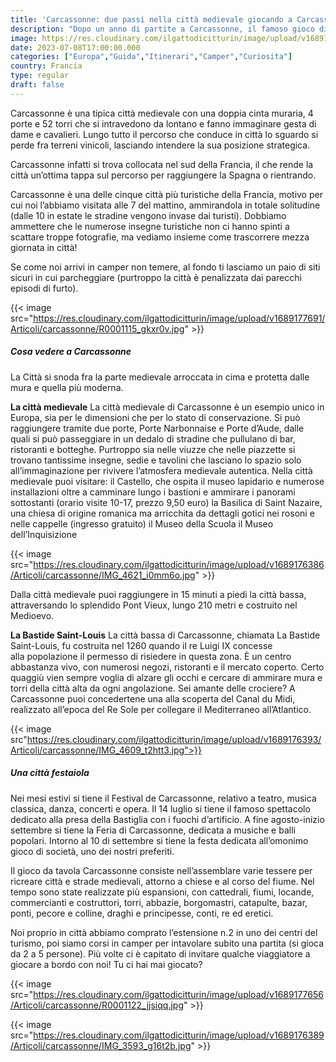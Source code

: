 ```yaml
---
title: 'Carcassonne: due passi nella città medievale giocando a Carcassonne, l’omonimo gioco di società'
description: "Dopo un anno di partite a Carcassonne, il famoso gioco di società, a bordo del nostro camper, siamo arrivati per davvero in città, dove abbiamo comprato un’espansione per mettere un po’ di pepe nelle nostre avventure a bordo!"
image: https://res.cloudinary.com/ilgattodicitturin/image/upload/v1689176381/Articoli/carcassonne/IMG_4607_tqwtm1.jpg
date: 2023-07-08T17:00:00.000
categories: ["Europa","Guida","Itinerari","Camper","Curiosita"]
country: Francia
type: regular
draft: false
---
```


Carcassonne è una tipica città medievale con una doppia cinta muraria, 4 porte e 52 torri che si intravedono da lontano e fanno immaginare gesta di dame e cavalieri. 
Lungo tutto il percorso che conduce in città lo sguardo si perde fra terreni vinicoli, lasciando intendere la sua posizione strategica. 

Carcassonne infatti si trova collocata nel sud della Francia, il che rende la città un’ottima tappa sul percorso per raggiungere la Spagna o rientrando. 

Carcassonne è una delle cinque città più turistiche della Francia, motivo per cui noi l’abbiamo visitata alle 7 del mattino, ammirandola in totale solitudine (dalle 10 in estate le stradine vengono invase dai turisti). Dobbiamo ammettere che le numerose insegne turistiche non ci hanno spinti a scattare troppe fotografie, ma vediamo insieme come trascorrere mezza giornata in città!

Se come noi arrivi in camper non temere, al fondo ti lasciamo un paio di siti sicuri in cui parcheggiare (purtroppo la città è penalizzata dai parecchi episodi di furto).

{{< image src="https://res.cloudinary.com/ilgattodicitturin/image/upload/v1689177691/Articoli/carcassonne/R0001115_gkxr0v.jpg" >}}


##### Cosa vedere a Carcassonne

La Città si snoda fra la parte medievale arroccata in cima e protetta dalle mura e quella più moderna.

**La città medievale** 
La città medievale di Carcassonne è un esempio unico in Europa, sia per le dimensioni che per lo stato di conservazione. Si può raggiungere tramite due porte, Porte Narbonnaise e Porte d’Aude, dalle quali si può passeggiare in un dedalo di stradine che pullulano di bar, ristoranti e botteghe. Purtroppo sia nelle viuzze che nelle piazzette si trovano tantissime insegne, sedie e tavolini che lasciano lo spazio solo all’immaginazione per rivivere l’atmosfera medievale autentica. 
Nella città medievale puoi visitare:
il Castello, che ospita il museo lapidario e numerose installazioni oltre a camminare lungo i bastioni e ammirare i panorami sottostanti (orario visite 10-17, prezzo 9,50 euro)
la Basilica di Saint Nazaire, una chiesa di origine romanica ma arricchita da dettagli gotici nei rosoni e nelle cappelle (ingresso gratuito)
il Museo della Scuola
il Museo dell’Inquisizione

{{< image src="https://res.cloudinary.com/ilgattodicitturin/image/upload/v1689176386/Articoli/carcassonne/IMG_4621_i0mm6o.jpg" >}}


Dalla città medievale puoi raggiungere in 15 minuti a piedi la città bassa, attraversando lo splendido Pont Vieux, lungo 210 metri e costruito nel Medioevo. 

**La Bastide Saint-Louis**
La città bassa di Carcassonne, chiamata La Bastide Saint-Louis, fu costruita nel 1260 quando il re Luigi IX concesse alla popolazione il permesso di risiedere in questa zona.
È un centro abbastanza vivo, con numerosi negozi, ristoranti e il mercato coperto. Certo quaggiù vien sempre voglia di alzare gli occhi e cercare di ammirare mura e torri della città alta da ogni angolazione. 
Sei amante delle crociere? A Carcassonne puoi concedertene una alla scoperta del Canal du Midi, realizzato all’epoca del Re Sole per collegare il Mediterraneo all’Atlantico.

{{< image src"https://res.cloudinary.com/ilgattodicitturin/image/upload/v1689176393/Articoli/carcassonne/IMG_4609_t2htt3.jpg">}}


##### Una città festaiola
Nei mesi estivi si tiene il Festival de Carcassonne, relativo a teatro, musica classica, danza, concerti e opera. 
Il 14 luglio si tiene il famoso spettacolo dedicato alla presa della Bastiglia con i fuochi d’artificio. 
A fine agosto-inizio settembre si tiene la Feria di Carcassonne, dedicata a musiche e balli popolari. 
Intorno al 10 di settembre si tiene la festa dedicata all’omonimo gioco di società, uno dei nostri preferiti.


Il gioco da tavola Carcassonne consiste nell’assemblare varie tessere per ricreare città e strade medievali, attorno a chiese e al corso del fiume. Nel tempo sono state realizzate più espansioni, con cattedrali, fiumi, locande, commercianti e costruttori, torri, abbazie, borgomastri, catapulte, bazar, ponti, pecore e colline, draghi e principesse, conti, re ed eretici.

Noi proprio in città abbiamo comprato l’estensione n.2 in uno dei centri del turismo, poi siamo corsi in camper per intavolare subito una partita (si gioca da 2 a 5 persone).
Più volte ci è capitato di invitare qualche viaggiatore a giocare a bordo con noi! Tu ci hai mai giocato? 

{{< image src="https://res.cloudinary.com/ilgattodicitturin/image/upload/v1689177656/Articoli/carcassonne/R0001122_jjsiqq.jpg" >}}

{{< image src="https://res.cloudinary.com/ilgattodicitturin/image/upload/v1689176389/Articoli/carcassonne/IMG_3593_g16t2b.jpg" >}}